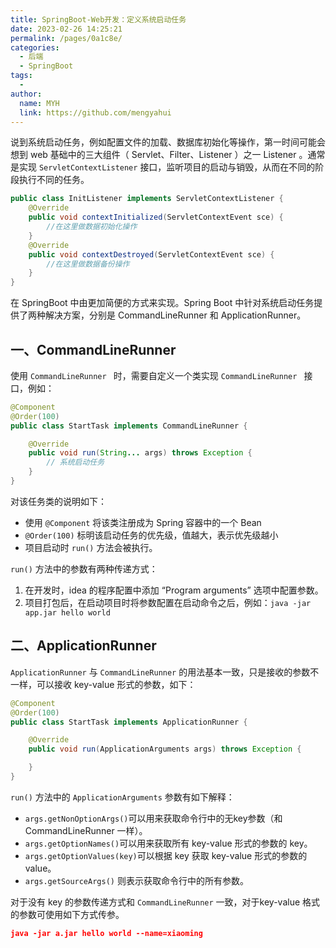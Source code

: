 ```yaml
---
title: SpringBoot-Web开发：定义系统启动任务
date: 2023-02-26 14:25:21
permalink: /pages/0a1c8e/
categories:
  - 后端
  - SpringBoot
tags:
  - 
author: 
  name: MYH
  link: https://github.com/mengyahui
---
```

说到系统启动任务，例如配置文件的加载、数据库初始化等操作，第一时间可能会想到 web 基础中的三大组件（ Servlet、Filter、Listener ）之一 Listener 。通常是实现 `ServletContextListener` 接口，监听项目的启动与销毁，从而在不同的阶段执行不同的任务。

```java
public class InitListener implements ServletContextListener {
    @Override
    public void contextInitialized(ServletContextEvent sce) {
        //在这里做数据初始化操作
    }
    @Override
    public void contextDestroyed(ServletContextEvent sce) {
        //在这里做数据备份操作
    }
}
```

在 SpringBoot 中由更加简便的方式来实现。Spring Boot 中针对系统启动任务提供了两种解决方案，分别是 CommandLineRunner 和 ApplicationRunner。

## 一、CommandLineRunner 

使用 `CommandLineRunner ` 时，需要自定义一个类实现 `CommandLineRunner ` 接口，例如：

```java
@Component
@Order(100)
public class StartTask implements CommandLineRunner {

    @Override
    public void run(String... args) throws Exception {
		// 系统启动任务
    }
}
```

对该任务类的说明如下：

- 使用 `@Component` 将该类注册成为 Spring 容器中的一个 Bean
- `@Order(100)` 标明该启动任务的优先级，值越大，表示优先级越小
- 项目启动时 `run()` 方法会被执行。

`run()` 方法中的参数有两种传递方式：

1. 在开发时，idea 的程序配置中添加 “Program arguments” 选项中配置参数。
2. 项目打包后，在启动项目时将参数配置在启动命令之后，例如：`java -jar app.jar hello world`

## 二、ApplicationRunner

`ApplicationRunner` 与 `CommandLineRunner` 的用法基本一致，只是接收的参数不一样，可以接收 key-value 形式的参数，如下：

```java
@Component
@Order(100)
public class StartTask implements ApplicationRunner {

    @Override
    public void run(ApplicationArguments args) throws Exception {

    }
}
```

`run()` 方法中的 `ApplicationArguments` 参数有如下解释：

- `args.getNonOptionArgs()`可以用来获取命令行中的无key参数（和 CommandLineRunner 一样）。
- `args.getOptionNames()`可以用来获取所有 key-value 形式的参数的 key。
- `args.getOptionValues(key)`可以根据 key 获取 key-value 形式的参数的 value。
- `args.getSourceArgs()` 则表示获取命令行中的所有参数。

对于没有 key 的参数传递方式和 `CommandLineRunner` 一致，对于key-value 格式的参数可使用如下方式传参。

```json
java -jar a.jar hello world --name=xiaoming
```

